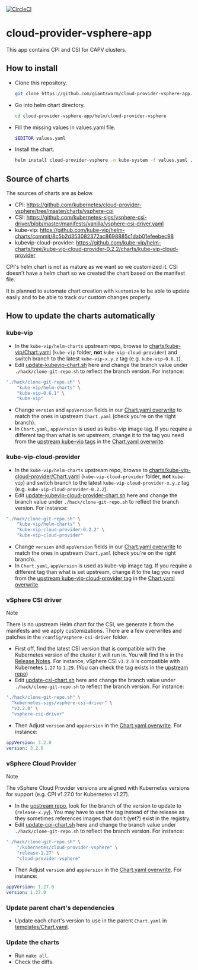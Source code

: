 [![CircleCI](https://circleci.com/gh/giantswarm/cloud-provider-vsphere-app.svg?style=shield)](https://circleci.com/gh/giantswarm/cloud-provider-vsphere-app)

# cloud-provider-vsphere-app

This app contains CPI and CSI for CAPV clusters. 

## How to install

- Clone this repository. 
  ```sh
  git clone https://github.com/giantswarm/cloud-provider-vsphere-app.git
  ```
- Go into helm chart directory.
  ```sh
  cd cloud-provider-vsphere-app/helm/cloud-provider-vsphere
  ```
- Fill the missing values in values.yaml file.
  ```sh
  $EDITOR values.yaml
  ```
- Install the chart.
  ```sh
  helm install cloud-provider-vsphere -n kube-system -f values.yaml .
  ```

## Source of charts

The sources of charts are as below.

- CPI: https://github.com/kubernetes/cloud-provider-vsphere/tree/master/charts/vsphere-cpi
- CSI: https://github.com/kubernetes-sigs/vsphere-csi-driver/blob/master/manifests/vanilla/vsphere-csi-driver.yaml
- kube-vip: https://github.com/kube-vip/helm-charts/commit/8c5b2d353082372ac8698885c1dab01efeebec98
- kubevip-cloud-provider: https://github.com/kube-vip/helm-charts/tree/kube-vip-cloud-provider-0.2.2/charts/kube-vip-cloud-provider

CPI's helm chart is not as mature as we want so we customized it.
CSI doesn't have a helm chart so we created the chart based on the manifest file.

It is planned to automate chart creation with `kustomize` to be able to update easily and to be able to track our custom changes properly.

## How to update the charts automatically

### kube-vip

- In the `kube-vip/helm-charts` upstream repo, browse to [charts/kube-vip/Chart.yaml](https://github.com/kube-vip/helm-charts/blob/main/charts/kube-vip/Chart.yaml) (`kube-vip` folder, **not** `kube-vip-cloud-provider`) and switch branch to the latest `kube-vip-x.y.z` tag (e.g. `kube-vip-0.6.1`).
- Edit [update-kubevip-chart.sh](hack/update-kubevip-chart.sh) here and change the branch value under `./hack/clone-git-repo.sh` to reflect the branch version. For instance:

``` sh
"./hack/clone-git-repo.sh" \
    "kube-vip/helm-charts" \
    "kube-vip-0.6.1" \
    "kube-vip"
```

- Change `version` and `appVersion` fields in our [Chart.yaml overwrite](config/kube-vip/overwrites/Chart.yaml) to match the ones in upstream `Chart.yaml` (check you're on the right branch).
- In `Chart.yaml`, `appVersion` is used as kube-vip image tag. If you require a different tag than what is set upstream, change it to the tag you need from the [upstream kube-vip tags](https://github.com/kube-vip/kube-vip/tags) in the [Chart.yaml overwrite](config/kube-vip/overwrites/Chart.yaml).

### kube-vip-cloud-provider

- In the `kube-vip/helm-charts` upstream repo, browse to [charts/kube-vip-cloud-provider/Chart.yaml](https://github.com/kube-vip/helm-charts/blob/main/charts/kube-vip-cloud-provider/Chart.yaml) (`kube-vip-cloud-provider` folder, **not** `kube-vip`) and switch branch to the latest `kube-vip-cloud-provider-x.y.z` tag (e.g. `kube-vip-cloud-provider-0.2.2`).
- Edit [update-kubevip-cloud-provider-chart.sh](hack/update-kubevip-cloud-provider-chart.sh) here and change the branch value under `./hack/clone-git-repo.sh` to reflect the branch version. For instance:

``` sh
"./hack/clone-git-repo.sh" \
    "kube-vip/helm-charts" \
    "kube-vip-cloud-provider-0.2.2" \
    "kube-vip-cloud-provider"
```

- Change `version` and `appVersion` fields in our [Chart.yaml overwrite](config/kube-vip/overwrites/Chart.yaml) to match the ones in upstream `Chart.yaml` (check you're on the right branch).
- In `Chart.yaml`, `appVersion` is used as kube-vip image tag. If you require a different tag than what is set upstream, change it to the tag you need from the [upstream kube-vip-cloud-provider tag](https://github.com/kube-vip/kube-vip-cloud-provider/tags) in the [Chart.yaml overwrite](config/kube-vip-cloud-provider/overwrites/Chart.yaml).

### vSphere CSI driver

> [!NOTE]
> There is no upstream Helm chart for the CSI, we generate it from the manifests and we apply customizations. There are a few overwrites and patches in the `/config/vsphere-csi-driver` folder.

- First off, find the latest CSI version that is compatible with the Kubernetes version of the cluster it will run in. You will find this in the [Release Notes](https://docs.vmware.com/en/VMware-vSphere-Container-Storage-Plug-in/3.0/rn/vmware-vsphere-container-storage-plugin-30-release-notes/index.html). For instance, vSphere CSI `v3.2.0` is compatible with Kubernetes `1.27` to `1.29`. (You can check the tag exists in the [upstream repo](https://github.com/kubernetes-sigs/vsphere-csi-driver/tags))
- Edit [update-csi-chart.sh](hack/update-csi-chart.sh) here and change the branch value under `./hack/clone-git-repo.sh` to reflect the branch version. For instance:

``` sh
"./hack/clone-git-repo.sh" \
  "kubernetes-sigs/vsphere-csi-driver" \
  "v3.2.0" \
  "vsphere-csi-driver"
```

- Then Adjust `version` and `appVersion` in the [Chart.yaml overwrite](config/vsphere-csi-driver/overwrites/Chart.yaml). For instance:

``` yaml
appVersion: 3.2.0
version: 3.2.0
```

### vSphere Cloud Provider

> [!NOTE]
> The vSphere Cloud Provider versions are aligned with Kubernetes versions for support (e.g. CPI v1.27.0 for Kubernetes v1.27).

- In the [upstream repo](https://github.com/kubernetes/cloud-provider-vsphere/tree/release-1.27), look for the branch of the version to update to (`release-x.yy`). You may have to use the tag instead of the release as they sometimes references images that don't (yet?) exist in the registry.
- Edit [update-cpi-chart.sh](hack/update-cpi-chart.sh) here and change the branch value under `./hack/clone-git-repo.sh` to reflect the branch version. For instance:

``` sh
"./hack/clone-git-repo.sh" \
    "/kubernetes/cloud-provider-vsphere" \
    "release-1.27" \
    "cloud-provider-vsphere"
```

- Then Adjust `version` and `appVersion` in the [Chart.yaml overwrite](config/cloud-provider-for-vsphere/overwrites/Chart.yaml). For instance:

``` yaml
appVersion: 1.27.0
version: 1.27.0
```

### Update parent chart's dependencies

- Update each chart's version to use in the parent `Chart.yaml` in [templates/Chart.yaml](templates/Chart.yaml).

### Update the charts

- Run `make all`.
- Check the diffs.